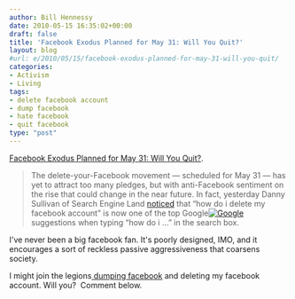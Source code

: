 ```yaml
---
author: Bill Hennessy
date: 2010-05-15 16:35:02+00:00
draft: false
title: 'Facebook Exodus Planned for May 31: Will You Quit?'
layout: blog
#url: e/2010/05/15/facebook-exodus-planned-for-may-31-will-you-quit/
categories:
- Activism
- Living
tags:
- delete facebook account
- dump facebook
- hate facebook
- quit facebook
type: "post"
---
```


[Facebook Exodus Planned for May 31: Will You Quit?](https://mashable.com/2010/05/14/quit-facebook/).


> The delete-your-Facebook movement — scheduled for May 31 — has yet to attract too many pledges, but with anti-Facebook sentiment on the rise that could change in the near future. In fact, yesterday Danny Sullivan of Search Engine Land [noticed](https://twitter.com/dannysullivan/statuses/13742316266) that “how do i delete my facebook account” is now one of the top Google[![Google](https://netdna.blippr.com/images/inline-face_07.png?1265851550)
](https://www.blippr.com/apps/336661-Google)suggestions when typing “how do i …” in the search box.

I've never been a big facebook fan. It's poorly designed, IMO, and it encourages a sort of reckless passive aggressiveness that coarsens society. 


I might join the legions[ dumping facebook](https://www.quitfacebookday.com/) and deleting my facebook account. Will you?  Comment below.
